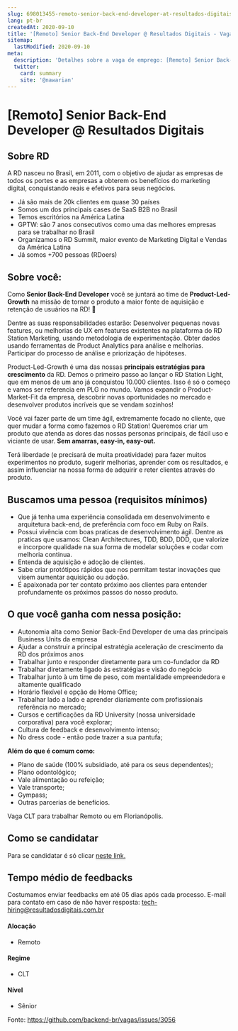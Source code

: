 ```yaml
---
slug: 698013455-remoto-senior-back-end-developer-at-resultados-digitais
lang: pt-br
createdAt: 2020-09-10
title: '[Remoto] Senior Back-End Developer @ Resultados Digitais - Vaga de Emprego'
sitemap:
  lastModified: 2020-09-10
meta:
  description: 'Detalhes sobre a vaga de emprego: [Remoto] Senior Back-End Developer @ Resultados Digitais'
  twitter:
    card: summary
    site: '@nawarian'
---
```


# [Remoto] Senior Back-End Developer @ Resultados Digitais

## **Sobre RD** 

A RD nasceu no Brasil, em 2011, com o objetivo de ajudar as empresas de todos os portes e as empresas a obterem os benefícios do marketing digital, conquistando reais e efetivos para seus negócios.

- Já são mais de 20k clientes  em quase 30 países
- Somos um dos principais cases de SaaS B2B no Brasil
- Temos escritórios na América Latina 
- GPTW: são 7 anos consecutivos como uma das melhores empresas para se trabalhar no Brasil
- Organizamos o RD Summit, maior evento de Marketing Digital e Vendas da América Latina
- Já somos +700 pessoas (RDoers)

## **Sobre você:**

Como **Senior Back-End Developer** você se juntará ao time de **Product-Led-Growth** na missão de tornar o produto a maior fonte de aquisição e retenção de usuários na RD! 🚀

Dentre as suas responsabilidades estarão: Desenvolver pequenas novas features, ou melhorias de UX em features existentes na plataforma do RD Station Marketing, usando metodologia de experimentação. Obter dados usando ferramentas de Product Analytics para análise e melhorias. Participar do processo de análise e priorização de hipóteses. 

Product-Led-Growth é uma das nossas **principais estratégias para crescimento** da RD. Demos o primeiro passo ao lançar o RD Station Light, que em menos de um ano já conquistou 10.000 clientes. Isso é só o começo e vamos ser referencia em PLG no mundo. Vamos expandir o Product-Market-Fit da empresa, descobrir novas oportunidades no mercado e desenvolver produtos incríveis que se vendam sozinhos!

Você vai fazer parte de um time ágil, extremamente focado no cliente, que quer mudar a forma como fazemos o RD Station! Queremos criar um produto que atenda as dores das nossas personas principais, de fácil uso e viciante de usar. **Sem amarras, easy-in, easy-out.** 

Terá liberdade (e precisará de muita proatividade) para fazer muitos experimentos no produto, sugerir melhorias, aprender com os resultados, e assim influenciar na nossa forma de adquirir e reter clientes através do produto.

## **Buscamos uma pessoa (requisitos mínimos)**

- Que já tenha uma experiência consolidada em desenvolvimento e arquitetura back-end, de preferência com foco em Ruby on Rails. 
- Possui vivência com boas praticas de desenvolvimento ágil. Dentre as praticas que usamos: Clean Architectures, TDD, BDD, DDD, que valorize e incorpore qualidade na sua forma de modelar soluções e codar com melhoria continua.
- Entenda de aquisição e adoção de clientes.
- Sabe criar protótipos rápidos que nos permitam testar inovações que visem aumentar aquisição ou adoção.
- É apaixonada por ter contato próximo aos clientes para entender profundamente os próximos passos do nosso produto. 

## **O que você ganha com nessa posição:**
- Autonomia alta como Senior Back-End Developer de uma das principais Business Units da empresa
- Ajudar a construir a principal estratégia aceleração de crescimento da RD dos próximos anos
- Trabalhar junto e responder diretamente para um co-fundador da RD
- Trabalhar diretamente ligado às estratégias e visão do negócio 
- Trabalhar junto à um time de peso, com mentalidade empreendedora e altamente qualificado
- Horário flexível e opção de Home Office;
- Trabalhar lado a lado e aprender diariamente com profissionais referência no mercado;
- Cursos e certificações da RD University (nossa universidade corporativa) para você explorar;
- Cultura de feedback e desenvolvimento intenso;
- No dress code - então pode trazer a sua pantufa;

**Além do que é comum como:**
- Plano de saúde (100% subsidiado, até para os seus dependentes);
- Plano odontológico;
- Vale alimentação ou refeição;
- Vale transporte;
- Gympass;
- Outras parcerias de benefícios.


Vaga CLT para trabalhar Remoto ou em Florianópolis. 

## Como se candidatar

Para se candidatar é só clicar [neste link.](https://boards.greenhouse.io/resultadosdigitais/jobs/4867582002)

## Tempo médio de feedbacks

Costumamos enviar feedbacks em até 05 dias após cada processo.
E-mail para contato em caso de não haver resposta: tech-hiring@resultadosdigitais.com.br

#### Alocação
- Remoto

#### Regime
- CLT

#### Nível
- Sênior





Fonte: https://github.com/backend-br/vagas/issues/3056